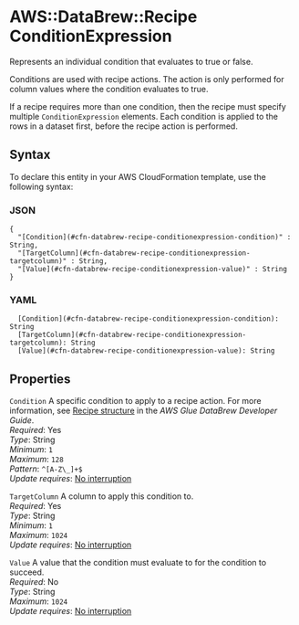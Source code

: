 # AWS::DataBrew::Recipe ConditionExpression<a name="aws-properties-databrew-recipe-conditionexpression"></a>

Represents an individual condition that evaluates to true or false\.

Conditions are used with recipe actions\. The action is only performed for column values where the condition evaluates to true\.

If a recipe requires more than one condition, then the recipe must specify multiple `ConditionExpression` elements\. Each condition is applied to the rows in a dataset first, before the recipe action is performed\.

## Syntax<a name="aws-properties-databrew-recipe-conditionexpression-syntax"></a>

To declare this entity in your AWS CloudFormation template, use the following syntax:

### JSON<a name="aws-properties-databrew-recipe-conditionexpression-syntax.json"></a>

```
{
  "[Condition](#cfn-databrew-recipe-conditionexpression-condition)" : String,
  "[TargetColumn](#cfn-databrew-recipe-conditionexpression-targetcolumn)" : String,
  "[Value](#cfn-databrew-recipe-conditionexpression-value)" : String
}
```

### YAML<a name="aws-properties-databrew-recipe-conditionexpression-syntax.yaml"></a>

```
  [Condition](#cfn-databrew-recipe-conditionexpression-condition): String
  [TargetColumn](#cfn-databrew-recipe-conditionexpression-targetcolumn): String
  [Value](#cfn-databrew-recipe-conditionexpression-value): String
```

## Properties<a name="aws-properties-databrew-recipe-conditionexpression-properties"></a>

`Condition` <a name="cfn-databrew-recipe-conditionexpression-condition"></a>
A specific condition to apply to a recipe action\. For more information, see [Recipe structure](https://docs.aws.amazon.com/databrew/latest/dg/recipe-structure.html) in the _AWS Glue DataBrew Developer Guide_\.  
_Required_: Yes  
_Type_: String  
_Minimum_: `1`  
_Maximum_: `128`  
_Pattern_: `^[A-Z\_]+$`  
_Update requires_: [No interruption](https://docs.aws.amazon.com/AWSCloudFormation/latest/UserGuide/using-cfn-updating-stacks-update-behaviors.html#update-no-interrupt)

`TargetColumn` <a name="cfn-databrew-recipe-conditionexpression-targetcolumn"></a>
A column to apply this condition to\.  
_Required_: Yes  
_Type_: String  
_Minimum_: `1`  
_Maximum_: `1024`  
_Update requires_: [No interruption](https://docs.aws.amazon.com/AWSCloudFormation/latest/UserGuide/using-cfn-updating-stacks-update-behaviors.html#update-no-interrupt)

`Value` <a name="cfn-databrew-recipe-conditionexpression-value"></a>
A value that the condition must evaluate to for the condition to succeed\.  
_Required_: No  
_Type_: String  
_Maximum_: `1024`  
_Update requires_: [No interruption](https://docs.aws.amazon.com/AWSCloudFormation/latest/UserGuide/using-cfn-updating-stacks-update-behaviors.html#update-no-interrupt)
